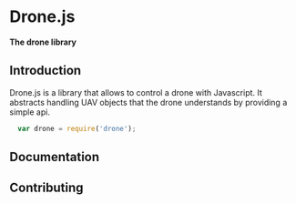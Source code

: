 # Drone.js 

**The drone library**

## Introduction

Drone.js is a library that allows to control a drone with Javascript.
It abstracts handling UAV objects that the drone understands by
providing a simple api. 


```javascript
  var drone = require('drone');
```

## Documentation 

## Contributing 

